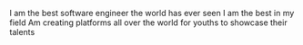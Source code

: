 I am the best software engineer the world has ever seen
I am the best in my field
Am creating platforms all over the world for youths to showcase their talents
